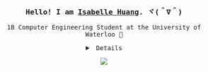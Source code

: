 <div align="center">
  
<h3><samp>Hello! I am <b><a rel="nofollow noopener noreferrer" target="_blank" href="https://isabellehuangg.me">Isabelle Huang</a></b>. ヾ(＾∇＾)</samp></h3>
<p>
    <samp>
      1B Computer Engineering Student at the University of Waterloo 🦆
    </samp>
</p>

<details align="center">
   <summary> <samp>&nbsp;Details</samp></summary>
   <samp>
     Here are some other ways to reach me: <a href="https://www.instagram.com/isabellehuangg/">Instagram</a>, <a href="mailto:isabelle.huang@uwaterloo.com">Email</a>, <a href = "https://discordapp.com/users/344253205598961665">Discord</a> ♪～(￣、￣ )
  </samp>
</details>

![](https://media.giphy.com/media/U0d3OVZL7z31WKgua3/giphy.gif)
